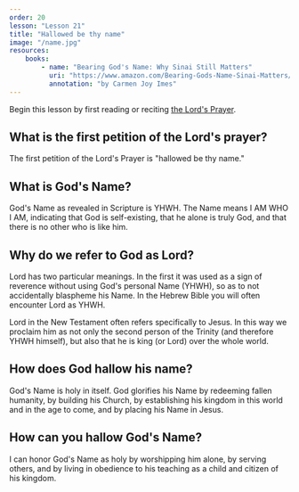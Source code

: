 ```yaml
---
order: 20
lesson: "Lesson 21"
title: "Hallowed be thy name"
image: "/name.jpg"
resources:
    books:
        - name: "Bearing God's Name: Why Sinai Still Matters"
          uri: "https://www.amazon.com/Bearing-Gods-Name-Sinai-Matters/dp/0830852697"
          annotation: "by Carmen Joy Imes"
---
```


Begin this lesson by first reading or reciting [the Lord's Prayer](/lords-prayer).

## What is the first petition of the Lord's prayer?

The first petition of the Lord's Prayer is "hallowed be thy name."

## What is God's Name?

God's Name as revealed in Scripture is YHWH. The Name means I AM WHO I AM, indicating that God is self-existing, that he alone is truly God, and that there is no other who is like him.

## Why do we refer to God as Lord?

Lord has two particular meanings. In the first it was used as a sign of reverence without using God's personal Name (YHWH), so as to not accidentally blaspheme his Name. In the Hebrew Bible you will often encounter Lord as YHWH.

Lord in the New Testament often refers specifically to Jesus. In this way we proclaim him as not only the second person of the Trinity (and therefore YHWH himself), but also that he is king (or Lord) over the whole world.

## How does God hallow his name?

God's Name is holy in itself. God glorifies his Name by redeeming fallen humanity, by building his Church, by establishing his kingdom in this world and in the age to come, and by placing his Name in Jesus.

## How can you hallow God's Name?

I can honor God's Name as holy by worshipping him alone, by serving others, and by living in obedience to his teaching as a child and citizen of his kingdom.

